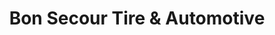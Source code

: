 ---
title: "Bon Secour Tire & Automotive"
url: /bon-secour/bon-secour-tire-and-automotive/
shop: tyres
---